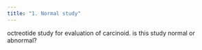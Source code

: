 ```yaml
---
title: "1. Normal study"
---
```

octreotide study for evaluation of carcinoid. is this study normal or abnormal?

